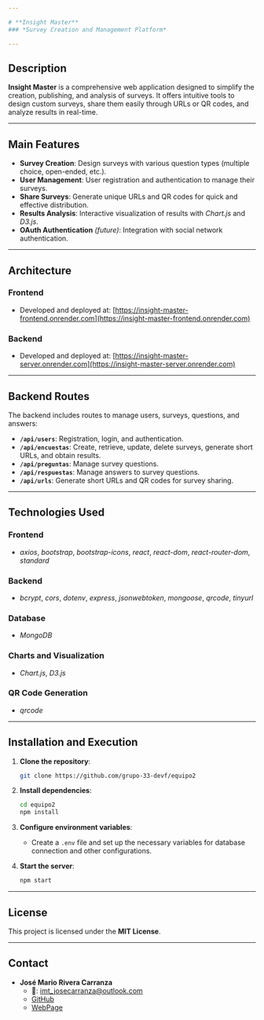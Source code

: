 ```yaml
---

# **Insight Master**  
### *Survey Creation and Management Platform*

---
```


## **Description**

**Insight Master** is a comprehensive web application designed to simplify the creation, publishing, and analysis of surveys. It offers intuitive tools to design custom surveys, share them easily through URLs or QR codes, and analyze results in real-time.

---

## **Main Features**

- **Survey Creation**: Design surveys with various question types (multiple choice, open-ended, etc.).  
- **User Management**: User registration and authentication to manage their surveys.  
- **Share Surveys**: Generate unique URLs and QR codes for quick and effective distribution.  
- **Results Analysis**: Interactive visualization of results with *Chart.js* and *D3.js*.  
- **OAuth Authentication** *(future)*: Integration with social network authentication.

---

## **Architecture**

### **Frontend**  
- Developed and deployed at: [https://insight-master-frontend.onrender.com](https://insight-master-frontend.onrender.com)  

### **Backend**  
- Developed and deployed at: [https://insight-master-server.onrender.com](https://insight-master-server.onrender.com)  

---

## **Backend Routes**

The backend includes routes to manage users, surveys, questions, and answers:  

- **`/api/users`**: Registration, login, and authentication.  
- **`/api/encuestas`**: Create, retrieve, update, delete surveys, generate short URLs, and obtain results.  
- **`/api/preguntas`**: Manage survey questions.  
- **`/api/respuestas`**: Manage answers to survey questions.  
- **`/api/urls`**: Generate short URLs and QR codes for survey sharing.

---

## **Technologies Used**

### **Frontend**  
- *axios*, *bootstrap*, *bootstrap-icons*, *react*, *react-dom*, *react-router-dom*, *standard*  

### **Backend**  
- *bcrypt*, *cors*, *dotenv*, *express*, *jsonwebtoken*, *mongoose*, *qrcode*, *tinyurl*  

### **Database**  
- *MongoDB*  

### **Charts and Visualization**  
- *Chart.js*, *D3.js*  

### **QR Code Generation**  
- *qrcode*  

---

## **Installation and Execution**

1. **Clone the repository**:  
   ```bash
   git clone https://github.com/grupo-33-devf/equipo2
   ```  

2. **Install dependencies**:  
   ```bash
   cd equipo2
   npm install
   ```  

3. **Configure environment variables**:  
   - Create a `.env` file and set up the necessary variables for database connection and other configurations.  

4. **Start the server**:  
   ```bash
   npm start
   ```  

---

## **License**

This project is licensed under the **MIT License**.  

---

## **Contact**

- **José Mario Rivera Carranza**  
  - 📧: imt_josecarranza@outlook.com
  - [GitHub](https://github.com/JoseMarioCarranza)
  - [WebPage](https://www.ingjosemario.com)
